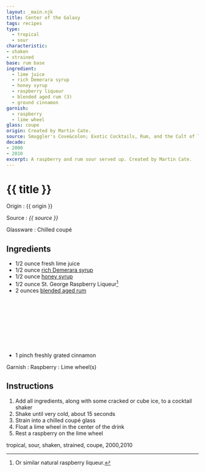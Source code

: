 ```yaml
---
layout: _main.njk
title: Center of the Galaxy
tags: recipes
type:
  - tropical
  - sour
characteristic:
- shaken
- strained
base: rum base
ingredient:
  - lime juice
  - rich Demerara syrup
  - honey syrup
  - raspberry liqueur
  - blended aged rum (3)
  - ground cinnamon
garnish:
  - raspberry
  - lime wheel
glass: coupe
origin: Created by Martin Cate.
source: Smuggler's Cove&colon; Exotic Cocktails, Rum, and the Cult of Tiki
decade:
- 2000
- 2010
excerpt: A raspberry and rum sour served up. Created by Martin Cate.
---
```

<!-- markdownlint-disable MD025 -->
# {{ title }}
<!-- markdownlint-enable MD025 -->

Origin
  : {{ origin }}

Source
  : <cite><span data-pagefind-filter="Source">{{ source }}</span></cite>

Glassware
  : Chilled coupé

## Ingredients

* 1/2 ounce fresh lime juice
* 1/2 ounce [rich Demerara syrup](/mixes/2-1-simple-syrup)
* 1/2 ounce [honey syrup](/mixes/honey-syrup/)
* 1/2 ounce St. George Raspberry Liqueur[^1]
* 2 ounces [blended aged rum](/rums/05-rum-blended-aged/)<icon-l space="1em" class="bigger" label="(3)"><span class="with-icon"><svg class="icon"><use href="/assets/images/icons/circle-3.svg#circle-3"></use></svg></span></icon-l>
* 1 pinch freshly grated cinnamon

[^1]: Or similar natural raspberry liqueur.

Garnish
  : <span data-pagefind-filter="Garnish">Raspberry</span>
  : <span data-pagefind-filter="Garnish">Lime wheel(s)</span>

## Instructions

1. Add all ingredients, along with some cracked or cube ice, to a cocktail shaker
2. Shake until very cold, about 15 seconds
3. Strain into a chilled coupé glass
4. Float a lime wheel in the center of the drink
5. Rest a raspberry on the lime wheel

<div
  data-cat[0]="Drink"
  data-type[0]="Tropical"
  data-type[1]="Sour"
  data-char[0]="Shaken"
  data-char[1]="Strained"
  data-origin[0]="Martin Cate"
  data-base[0]="Rum/Cane spirits"
  data-ingredient[0]="Lime juice"
  data-ingredient[1]="Rich Demerara syrup"
  data-ingredient[2]="Honey syrup"
  data-ingredient[3]="St. George Raspberry Liqueur"
  data-ingredient[4]="Raspberry liqueur"
  data-ingredient[5]="Blended aged rum [3]"
  data-ingredient[6]="Cinnamon, ground"
  data-glass[0]="Coupé"
  data-decade[0]="2000"
  data-decade[1]="2010"
  data-pagefind-filter="
    Category[data-cat[0]],
    Type[data-type[0]],
    Type[data-type[1]],
    Characteristic[data-char[0]],
    Characteristic[data-char[1]],
    Origin[data-origin[0]],
    Base[data-base[0]],
    Ingredient[data-ingredient[0]],
    Ingredient[data-ingredient[1]],
    Ingredient[data-ingredient[2]],
    Ingredient[data-ingredient[3]],
    Ingredient[data-ingredient[4]],
    Ingredient[data-ingredient[5]],
    Ingredient[data-ingredient[6]],
    Glassware[data-glass[0]],
    Decade[data-decade[0]],
    Decade[data-decade[1]]
  "
>
</div>

<div class="keywords" aria-hidden>tropical, sour, shaken, strained, coupe, 2000,2010</div>
